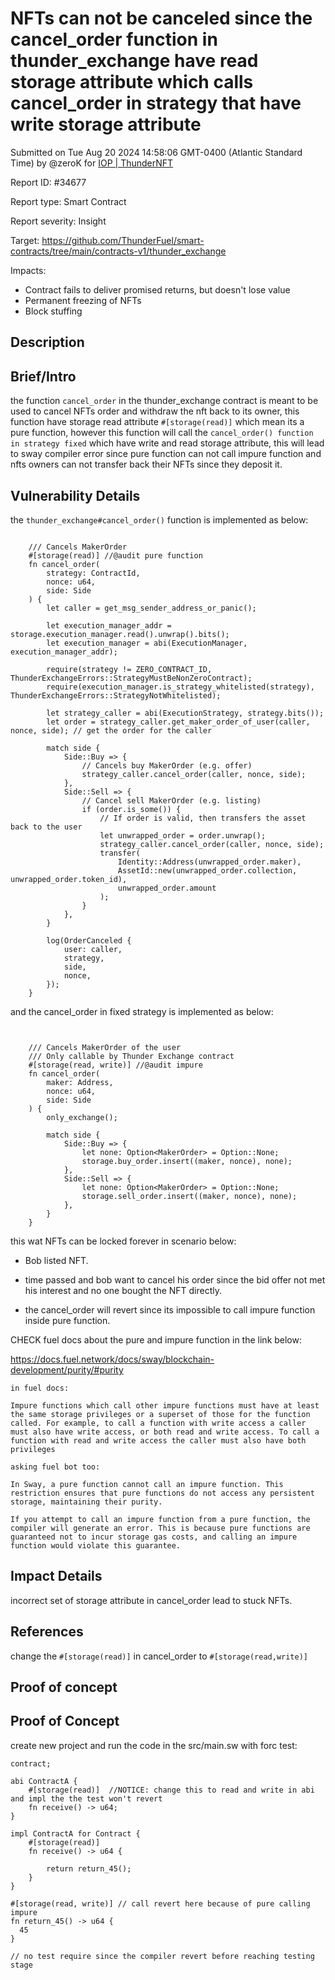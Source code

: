 
# NFTs can not be canceled since the cancel_order function in thunder_exchange have read storage attribute which calls cancel_order in strategy that have write storage attribute

Submitted on Tue Aug 20 2024 14:58:06 GMT-0400 (Atlantic Standard Time) by @zeroK for [IOP | ThunderNFT](https://immunefi.com/bounty/thundernft-iop/)

Report ID: #34677

Report type: Smart Contract

Report severity: Insight

Target: https://github.com/ThunderFuel/smart-contracts/tree/main/contracts-v1/thunder_exchange

Impacts:
- Contract fails to deliver promised returns, but doesn't lose value
- Permanent freezing of NFTs
- Block stuffing

## Description
## Brief/Intro
the function `cancel_order` in the thunder_exchange contract is meant to be used to cancel NFTs order and withdraw the nft back to its owner, this function have storage read attribute `#[storage(read)]` which mean its a pure function, however this function will call the `cancel_order() function in strategy fixed` which have write and read storage attribute, this will lead to sway compiler error since pure function can not call impure function and nfts owners can not transfer back their NFTs since they deposit it.

## Vulnerability Details
the `thunder_exchange#cancel_order()` function is implemented as below:

```sway

    /// Cancels MakerOrder
    #[storage(read)] //@audit pure function
    fn cancel_order(
        strategy: ContractId,
        nonce: u64,
        side: Side
    ) {
        let caller = get_msg_sender_address_or_panic();

        let execution_manager_addr = storage.execution_manager.read().unwrap().bits();
        let execution_manager = abi(ExecutionManager, execution_manager_addr);

        require(strategy != ZERO_CONTRACT_ID, ThunderExchangeErrors::StrategyMustBeNonZeroContract);
        require(execution_manager.is_strategy_whitelisted(strategy), ThunderExchangeErrors::StrategyNotWhitelisted);

        let strategy_caller = abi(ExecutionStrategy, strategy.bits());  
        let order = strategy_caller.get_maker_order_of_user(caller, nonce, side); // get the order for the caller

        match side {
            Side::Buy => {
                // Cancels buy MakerOrder (e.g. offer)
                strategy_caller.cancel_order(caller, nonce, side);
            },
            Side::Sell => {
                // Cancel sell MakerOrder (e.g. listing)
                if (order.is_some()) {
                    // If order is valid, then transfers the asset back to the user
                    let unwrapped_order = order.unwrap();
                    strategy_caller.cancel_order(caller, nonce, side);
                    transfer(
                        Identity::Address(unwrapped_order.maker),
                        AssetId::new(unwrapped_order.collection, unwrapped_order.token_id),
                        unwrapped_order.amount
                    );
                }
            },
        }

        log(OrderCanceled {
            user: caller,
            strategy,
            side,
            nonce,
        });
    }
```

and the cancel_order in fixed strategy is implemented as below:

```sway


    /// Cancels MakerOrder of the user
    /// Only callable by Thunder Exchange contract
    #[storage(read, write)] //@audit impure
    fn cancel_order(
        maker: Address,
        nonce: u64,
        side: Side
    ) {
        only_exchange();

        match side {
            Side::Buy => {
                let none: Option<MakerOrder> = Option::None;
                storage.buy_order.insert((maker, nonce), none);
            },
            Side::Sell => {
                let none: Option<MakerOrder> = Option::None;
                storage.sell_order.insert((maker, nonce), none);
            },
        }
    }
```

this wat NFTs can be locked forever in scenario below:

- Bob listed NFT.

- time passed and bob want to cancel his order since the bid offer not met his interest and no one bought the NFT directly.

- the cancel_order will revert since its impossible to call impure function inside pure function.


CHECK fuel docs about the pure and impure function in the link below:

https://docs.fuel.network/docs/sway/blockchain-development/purity/#purity

```
in fuel docs:

Impure functions which call other impure functions must have at least the same storage privileges or a superset of those for the function called. For example, to call a function with write access a caller must also have write access, or both read and write access. To call a function with read and write access the caller must also have both privileges

asking fuel bot too:

In Sway, a pure function cannot call an impure function. This restriction ensures that pure functions do not access any persistent storage, maintaining their purity.

If you attempt to call an impure function from a pure function, the compiler will generate an error. This is because pure functions are guaranteed not to incur storage gas costs, and calling an impure function would violate this guarantee.

```

## Impact Details
incorrect set of storage attribute in cancel_order lead to stuck NFTs.

## References
change the `#[storage(read)]` in cancel_order to `#[storage(read,write)]`

        
## Proof of concept
## Proof of Concept

create new project and run the code in the src/main.sw with forc test:

```sway
contract;
 
abi ContractA {
    #[storage(read)]  //NOTICE: change this to read and write in abi and impl the the test won't revert
    fn receive() -> u64;
}
 
impl ContractA for Contract {
    #[storage(read)]
    fn receive() -> u64 {
 
        return return_45();
    }
}

#[storage(read, write)] // call revert here because of pure calling impure
fn return_45() -> u64 {
  45
}

// no test require since the compiler revert before reaching testing stage

```